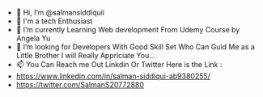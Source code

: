 - 👋 Hi, I’m @salmansiddiquii
- 👀 I'm a tech Enthusiast
- 🌱 I’m currently Learning Web development From Udemy Course by Angela Yu
- 💞️ I’m looking for Developers With Good Skill Set Who  Can Guid Me as a Little Brother I will Really Appriciate You...
- 📫 You Can Reach me Out Linkdin Or Twitter Here is the Link :
-  https://www.linkedin.com/in/salman-siddiqui-ab9380255/
-  https://twitter.com/SalmanS20772880

<!---
salmansiddiquii/salmansiddiquii is a ✨ special ✨ repository because its `README.md` (this file) appears on your GitHub profile.
You can click the Preview link to take a look at your changes.
--->
